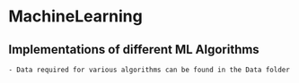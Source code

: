 # MachineLearning 

## Implementations of different ML Algorithms 
    - Data required for various algorithms can be found in the Data folder
